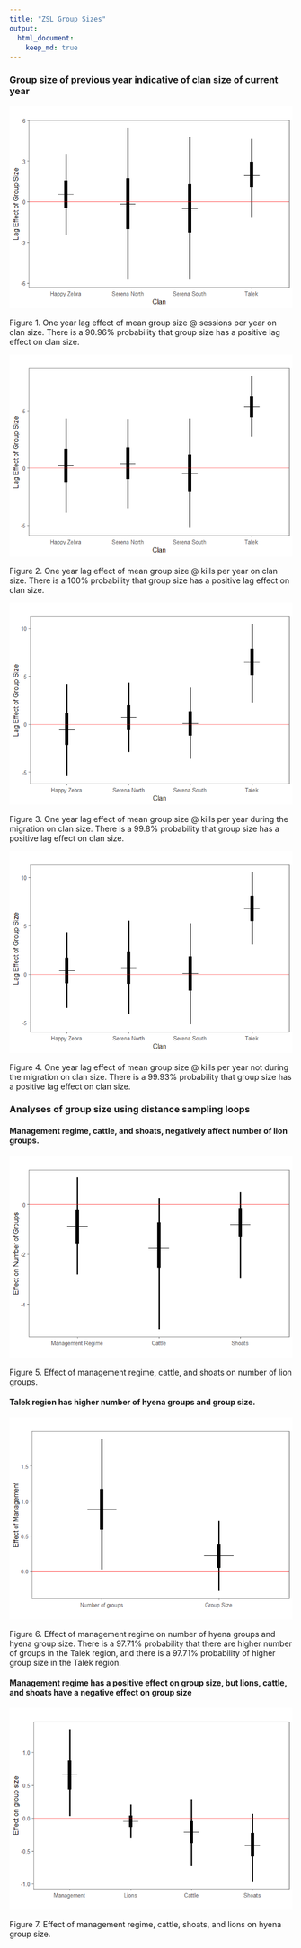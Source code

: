 ```yaml
---
title: "ZSL Group Sizes"
output: 
  html_document:
    keep_md: true
---
```




### Group size of previous year indicative of clan size of current year


![](ZSL_groupsize_files/figure-html/unnamed-chunk-3-1.png)<!-- -->

Figure 1. One year lag effect of mean group size @ sessions per year on clan size. There is a 90.96% probability that group size has a positive lag effect on clan size.


![](ZSL_groupsize_files/figure-html/unnamed-chunk-5-1.png)<!-- -->

Figure 2. One year lag effect of mean group size @ kills per year on clan size. There is a 100% probability that group size has a positive lag effect on clan size.


![](ZSL_groupsize_files/figure-html/unnamed-chunk-7-1.png)<!-- -->

Figure 3. One year lag effect of mean group size @ kills per year during the migration on clan size. There is a 99.8% probability that group size has a positive lag effect on clan size.


![](ZSL_groupsize_files/figure-html/unnamed-chunk-9-1.png)<!-- -->

Figure 4. One year lag effect of mean group size @ kills per year not during the migration on clan size. There is a 99.93% probability that group size has a positive lag effect on clan size.

### Analyses of group size using distance sampling loops

#### Management regime, cattle, and shoats, negatively affect number of lion groups.

![](ZSL_groupsize_files/figure-html/unnamed-chunk-10-1.png)<!-- -->

Figure 5. Effect of management regime, cattle, and shoats on number of lion groups.

#### Talek region has higher number of hyena groups and group size.

![](ZSL_groupsize_files/figure-html/unnamed-chunk-11-1.png)<!-- -->

Figure 6. Effect of management regime on number of hyena groups and hyena group size. There is a 97.71% probability that there are higher number of groups in the Talek region, and there is a 97.71% probability of higher group size in the Talek region.

#### Management regime has a positive effect on group size, but lions, cattle, and shoats have a negative effect on group size

![](ZSL_groupsize_files/figure-html/unnamed-chunk-12-1.png)<!-- -->

Figure 7. Effect of management regime, cattle, shoats, and lions on hyena group size.
